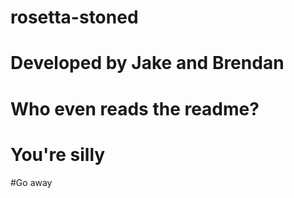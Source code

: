 # rosetta-stoned
# Developed by Jake and Brendan
# Who even reads the readme?
# You're silly






#Go away

